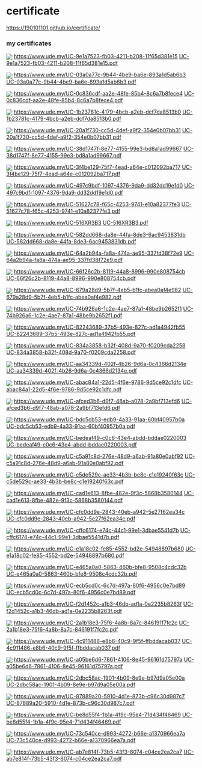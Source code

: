 # certificate

https://190101101.github.io/certificate/

<h3>my certificates</h3>


<p>
	<img align="center" src="https://github.com/190101101/certificate/blob/main/resources/files/jpg/UC-9e1a7523-fb03-4211-b208-11f65d381e15.jpg">
	<a href="https://www.ude.my/UC-9e1a7523-fb03-4211-b208-11f65d381e15">https://www.ude.my/UC-9e1a7523-fb03-4211-b208-11f65d381e15</a>
	<a href="https://190101101.github.io/certificate/resources/files/pdf/UC-9e1a7523-fb03-4211-b208-11f65d381e15.pdf">UC-9e1a7523-fb03-4211-b208-11f65d381e15.pdf</a>
</p>

<p>
	<img align="center" src="https://github.com/190101101/certificate/blob/main/resources/files/jpg/UC-03a0a77c-9b44-4be9-ba6e-893a1d5ab6b3.jpg">
	<a href="https://www.ude.my/UC-03a0a77c-9b44-4be9-ba6e-893a1d5ab6b3">https://www.ude.my/UC-03a0a77c-9b44-4be9-ba6e-893a1d5ab6b3</a>
	<a href="https://190101101.github.io/certificate/resources/files/pdf/UC-03a0a77c-9b44-4be9-ba6e-893a1d5ab6b3.pdf">UC-03a0a77c-9b44-4be9-ba6e-893a1d5ab6b3.pdf</a>
</p>

<p>
	<img align="center" src="https://github.com/190101101/certificate/blob/main/resources/files/jpg/UC-0c836cdf-aa2e-48fe-85b4-8c6a7b8fece4.jpg">
	<a href="https://www.ude.my/UC-0c836cdf-aa2e-48fe-85b4-8c6a7b8fece4">https://www.ude.my/UC-0c836cdf-aa2e-48fe-85b4-8c6a7b8fece4</a>
	<a href="https://190101101.github.io/certificate/resources/files/pdf/UC-0c836cdf-aa2e-48fe-85b4-8c6a7b8fece4.pdf">UC-0c836cdf-aa2e-48fe-85b4-8c6a7b8fece4.pdf</a>
</p>

<p>
	<img align="center" src="https://github.com/190101101/certificate/blob/main/resources/files/jpg/UC-1b23781c-4179-4bcb-a2eb-dcf7da8513b0.jpg">
	<a href="https://www.ude.my/UC-1b23781c-4179-4bcb-a2eb-dcf7da8513b0">https://www.ude.my/UC-1b23781c-4179-4bcb-a2eb-dcf7da8513b0</a>
	<a href="https://190101101.github.io/certificate/resources/files/pdf/UC-1b23781c-4179-4bcb-a2eb-dcf7da8513b0.pdf">UC-1b23781c-4179-4bcb-a2eb-dcf7da8513b0.pdf</a>
</p>

<p>
	<img align="center" src="https://github.com/190101101/certificate/blob/main/resources/files/jpg/UC-20a1f730-cc5d-4def-a9f2-354e0b07bb31.jpg">
	<a href="https://www.ude.my/UC-20a1f730-cc5d-4def-a9f2-354e0b07bb31">https://www.ude.my/UC-20a1f730-cc5d-4def-a9f2-354e0b07bb31</a>
	<a href="https://190101101.github.io/certificate/resources/files/pdf/UC-20a1f730-cc5d-4def-a9f2-354e0b07bb31.pdf">UC-20a1f730-cc5d-4def-a9f2-354e0b07bb31.pdf</a>
</p>

<p>
	<img align="center" src="https://github.com/190101101/certificate/blob/main/resources/files/jpg/UC-38d1747f-8e77-4155-99e3-bd8a1ad99667.jpg">
	<a href="https://www.ude.my/UC-38d1747f-8e77-4155-99e3-bd8a1ad99667">https://www.ude.my/UC-38d1747f-8e77-4155-99e3-bd8a1ad99667</a>
	<a href="https://190101101.github.io/certificate/resources/files/pdf/UC-38d1747f-8e77-4155-99e3-bd8a1ad99667.pdf">UC-38d1747f-8e77-4155-99e3-bd8a1ad99667.pdf</a>
</p>

<p>
	<img align="center" src="https://github.com/190101101/certificate/blob/main/resources/files/jpg/UC-3f4be129-75f7-4ead-a64e-c012092ba717.jpg">
	<a href="https://www.ude.my/UC-3f4be129-75f7-4ead-a64e-c012092ba717">https://www.ude.my/UC-3f4be129-75f7-4ead-a64e-c012092ba717</a>
	<a href="https://190101101.github.io/certificate/resources/files/pdf/UC-3f4be129-75f7-4ead-a64e-c012092ba717.pdf">UC-3f4be129-75f7-4ead-a64e-c012092ba717.pdf</a>
</p>

<p>
	<img align="center" src="https://github.com/190101101/certificate/blob/main/resources/files/jpg/UC-497c9bdf-1097-4376-9da9-dd32dd19e1d0.jpg">
	<a href="https://www.ude.my/UC-497c9bdf-1097-4376-9da9-dd32dd19e1d0">https://www.ude.my/UC-497c9bdf-1097-4376-9da9-dd32dd19e1d0</a>
	<a href="https://190101101.github.io/certificate/resources/files/pdf/UC-497c9bdf-1097-4376-9da9-dd32dd19e1d0.pdf">UC-497c9bdf-1097-4376-9da9-dd32dd19e1d0.pdf</a>
</p>

<p>
	<img align="center" src="https://github.com/190101101/certificate/blob/main/resources/files/jpg/UC-51627c78-f65c-4253-9741-e10a82377fe3.jpg">
	<a href="https://www.ude.my/UC-51627c78-f65c-4253-9741-e10a82377fe3">https://www.ude.my/UC-51627c78-f65c-4253-9741-e10a82377fe3</a>
	<a href="https://190101101.github.io/certificate/resources/files/pdf/UC-51627c78-f65c-4253-9741-e10a82377fe3.pdf">UC-51627c78-f65c-4253-9741-e10a82377fe3.pdf</a>
</p>

<p>
	<img align="center" src="https://github.com/190101101/certificate/blob/main/resources/files/jpg/UC-516XR3B3.jpg">
	<a href="https://www.ude.my/UC-516XR3B3">https://www.ude.my/UC-516XR3B3</a>
	<a href="https://190101101.github.io/certificate/resources/files/pdf/UC-516XR3B3.pdf">UC-516XR3B3.pdf</a>
</p>

<p>
	<img align="center" src="https://github.com/190101101/certificate/blob/main/resources/files/jpg/UC-582dd668-da8e-44fa-8de3-6ac9453831db.jpg">
	<a href="https://www.ude.my/UC-582dd668-da8e-44fa-8de3-6ac9453831db">https://www.ude.my/UC-582dd668-da8e-44fa-8de3-6ac9453831db</a>
	<a href="https://190101101.github.io/certificate/resources/files/pdf/UC-582dd668-da8e-44fa-8de3-6ac9453831db.pdf">UC-582dd668-da8e-44fa-8de3-6ac9453831db.pdf</a>
</p>

<p>
	<img align="center" src="https://github.com/190101101/certificate/blob/main/resources/files/jpg/UC-64a2b94a-fa8a-474a-ae95-337fd38f72e9.jpg">
	<a href="https://www.ude.my/UC-64a2b94a-fa8a-474a-ae95-337fd38f72e9">https://www.ude.my/UC-64a2b94a-fa8a-474a-ae95-337fd38f72e9</a>
	<a href="https://190101101.github.io/certificate/resources/files/pdf/UC-64a2b94a-fa8a-474a-ae95-337fd38f72e9.pdf">UC-64a2b94a-fa8a-474a-ae95-337fd38f72e9.pdf</a>
</p>

<p>
	<img align="center" src="https://github.com/190101101/certificate/blob/main/resources/files/jpg/UC-66f26c2b-8119-44a8-8996-990e808754cb.jpg">
	<a href="https://www.ude.my/UC-66f26c2b-8119-44a8-8996-990e808754cb">https://www.ude.my/UC-66f26c2b-8119-44a8-8996-990e808754cb</a>
	<a href="https://190101101.github.io/certificate/resources/files/pdf/UC-66f26c2b-8119-44a8-8996-990e808754cb.pdf">UC-66f26c2b-8119-44a8-8996-990e808754cb.pdf</a>
</p>

<p>
	<img align="center" src="https://github.com/190101101/certificate/blob/main/resources/files/jpg/UC-679a28d9-5b7f-4eb5-b1fc-abea0af4e982.jpg">
	<a href="https://www.ude.my/UC-679a28d9-5b7f-4eb5-b1fc-abea0af4e982">https://www.ude.my/UC-679a28d9-5b7f-4eb5-b1fc-abea0af4e982</a>
	<a href="https://190101101.github.io/certificate/resources/files/pdf/UC-679a28d9-5b7f-4eb5-b1fc-abea0af4e982.pdf">UC-679a28d9-5b7f-4eb5-b1fc-abea0af4e982.pdf</a>
</p>

<p>
	<img align="center" src="https://github.com/190101101/certificate/blob/main/resources/files/jpg/UC-74b926a6-1c2e-4ae7-87a1-48be9b2652f1.jpg">
	<a href="https://www.ude.my/UC-74b926a6-1c2e-4ae7-87a1-48be9b2652f1">https://www.ude.my/UC-74b926a6-1c2e-4ae7-87a1-48be9b2652f1</a>
	<a href="https://190101101.github.io/certificate/resources/files/pdf/UC-74b926a6-1c2e-4ae7-87a1-48be9b2652f1.pdf">UC-74b926a6-1c2e-4ae7-87a1-48be9b2652f1.pdf</a>
</p>

<p>
	<img align="center" src="https://github.com/190101101/certificate/blob/main/resources/files/jpg/UC-82243689-37b5-493e-827c-ad1a4942fb55.jpg">
	<a href="https://www.ude.my/UC-82243689-37b5-493e-827c-ad1a4942fb55">https://www.ude.my/UC-82243689-37b5-493e-827c-ad1a4942fb55</a>
	<a href="https://190101101.github.io/certificate/resources/files/pdf/UC-82243689-37b5-493e-827c-ad1a4942fb55.pdf">UC-82243689-37b5-493e-827c-ad1a4942fb55.pdf</a>
</p>

<p>
	<img align="center" src="https://github.com/190101101/certificate/blob/main/resources/files/jpg/UC-834a3858-b32f-408d-9a70-f0209cda2258.jpg">
	<a href="https://www.ude.my/UC-834a3858-b32f-408d-9a70-f0209cda2258">https://www.ude.my/UC-834a3858-b32f-408d-9a70-f0209cda2258</a>
	<a href="https://190101101.github.io/certificate/resources/files/pdf/UC-834a3858-b32f-408d-9a70-f0209cda2258.pdf">UC-834a3858-b32f-408d-9a70-f0209cda2258.pdf</a>
</p>

<p>
	<img align="center" src="https://github.com/190101101/certificate/blob/main/resources/files/jpg/UC-aa34339d-402f-4b26-9d6a-0c4366d2134e.jpg">
	<a href="https://www.ude.my/UC-aa34339d-402f-4b26-9d6a-0c4366d2134e">https://www.ude.my/UC-aa34339d-402f-4b26-9d6a-0c4366d2134e</a>
	<a href="https://190101101.github.io/certificate/resources/files/pdf/UC-aa34339d-402f-4b26-9d6a-0c4366d2134e.pdf">UC-aa34339d-402f-4b26-9d6a-0c4366d2134e.pdf</a>
</p>

<p>
	<img align="center" src="https://github.com/190101101/certificate/blob/main/resources/files/jpg/UC-abac84a1-22d5-4f6e-9786-9d5ce92c1dfc.jpg">
	<a href="https://www.ude.my/UC-abac84a1-22d5-4f6e-9786-9d5ce92c1dfc">https://www.ude.my/UC-abac84a1-22d5-4f6e-9786-9d5ce92c1dfc</a>
	<a href="https://190101101.github.io/certificate/resources/files/pdf/UC-abac84a1-22d5-4f6e-9786-9d5ce92c1dfc.pdf">UC-abac84a1-22d5-4f6e-9786-9d5ce92c1dfc.pdf</a>
</p>

<p>
	<img align="center" src="https://github.com/190101101/certificate/blob/main/resources/files/jpg/UC-afced3b6-d9f7-48ab-a078-2a9bf713efd6.jpg">
	<a href="https://www.ude.my/UC-afced3b6-d9f7-48ab-a078-2a9bf713efd6">https://www.ude.my/UC-afced3b6-d9f7-48ab-a078-2a9bf713efd6</a>
	<a href="https://190101101.github.io/certificate/resources/files/pdf/UC-afced3b6-d9f7-48ab-a078-2a9bf713efd6.pdf">UC-afced3b6-d9f7-48ab-a078-2a9bf713efd6.pdf</a>
</p>

<p>
	<img align="center" src="https://github.com/190101101/certificate/blob/main/resources/files/jpg/UC-bdc5cb53-edb9-4a33-91aa-60bf40957b0a.jpg">
	<a href="https://www.ude.my/UC-bdc5cb53-edb9-4a33-91aa-60bf40957b0a">https://www.ude.my/UC-bdc5cb53-edb9-4a33-91aa-60bf40957b0a</a>
	<a href="https://190101101.github.io/certificate/resources/files/pdf/UC-bdc5cb53-edb9-4a33-91aa-60bf40957b0a.pdf">UC-bdc5cb53-edb9-4a33-91aa-60bf40957b0a.pdf</a>
</p>

<p>
	<img align="center" src="https://github.com/190101101/certificate/blob/main/resources/files/jpg/UC-bedeaf49-c0c6-43e4-abdd-bddae0220003.jpg">
	<a href="https://www.ude.my/UC-bedeaf49-c0c6-43e4-abdd-bddae0220003">https://www.ude.my/UC-bedeaf49-c0c6-43e4-abdd-bddae0220003</a>
	<a href="https://190101101.github.io/certificate/resources/files/pdf/UC-bedeaf49-c0c6-43e4-abdd-bddae0220003.pdf">UC-bedeaf49-c0c6-43e4-abdd-bddae0220003.pdf</a>
</p>

<p>
	<img align="center" src="https://github.com/190101101/certificate/blob/main/resources/files/jpg/UC-c5a91c8d-276e-48d9-a6ab-91a80e0abf92.jpg">
	<a href="https://www.ude.my/UC-c5a91c8d-276e-48d9-a6ab-91a80e0abf92">https://www.ude.my/UC-c5a91c8d-276e-48d9-a6ab-91a80e0abf92</a>
	<a href="https://190101101.github.io/certificate/resources/files/pdf/UC-c5a91c8d-276e-48d9-a6ab-91a80e0abf92.pdf">UC-c5a91c8d-276e-48d9-a6ab-91a80e0abf92.pdf</a>
</p>

<p>
	<img align="center" src="https://github.com/190101101/certificate/blob/main/resources/files/jpg/UC-c5de529c-ae33-4b3b-be8c-c1e19240f63c.jpg">
	<a href="https://www.ude.my/UC-c5de529c-ae33-4b3b-be8c-c1e19240f63c">https://www.ude.my/UC-c5de529c-ae33-4b3b-be8c-c1e19240f63c</a>
	<a href="https://190101101.github.io/certificate/resources/files/pdf/UC-c5de529c-ae33-4b3b-be8c-c1e19240f63c.pdf">UC-c5de529c-ae33-4b3b-be8c-c1e19240f63c.pdf</a>
</p>

<p>
	<img align="center" src="https://github.com/190101101/certificate/blob/main/resources/files/jpg/UC-cad1e613-8fbe-482e-9f3c-5868b3580144.jpg">
	<a href="https://www.ude.my/UC-cad1e613-8fbe-482e-9f3c-5868b3580144">https://www.ude.my/UC-cad1e613-8fbe-482e-9f3c-5868b3580144</a>
	<a href="https://190101101.github.io/certificate/resources/files/pdf/UC-cad1e613-8fbe-482e-9f3c-5868b3580144.pdf">UC-cad1e613-8fbe-482e-9f3c-5868b3580144.pdf</a>
</p>

<p>
	<img align="center" src="https://github.com/190101101/certificate/blob/main/resources/files/jpg/UC-cfc0dd9e-2843-40eb-a942-5e27f62ea34c.jpg">
	<a href="https://www.ude.my/UC-cfc0dd9e-2843-40eb-a942-5e27f62ea34c">https://www.ude.my/UC-cfc0dd9e-2843-40eb-a942-5e27f62ea34c</a>
	<a href="https://190101101.github.io/certificate/resources/files/pdf/UC-cfc0dd9e-2843-40eb-a942-5e27f62ea34c.pdf">UC-cfc0dd9e-2843-40eb-a942-5e27f62ea34c.pdf</a>
</p>

<p>
	<img align="center" src="https://github.com/190101101/certificate/blob/main/resources/files/jpg/UC-cffc6174-e74c-44c1-99e1-3dbae5541d7b.jpg">
	<a href="https://www.ude.my/UC-cffc6174-e74c-44c1-99e1-3dbae5541d7b">https://www.ude.my/UC-cffc6174-e74c-44c1-99e1-3dbae5541d7b</a>
	<a href="https://190101101.github.io/certificate/resources/files/pdf/UC-cffc6174-e74c-44c1-99e1-3dbae5541d7b.pdf">UC-cffc6174-e74c-44c1-99e1-3dbae5541d7b.pdf</a>
</p>

<p>
	<img align="center" src="https://github.com/190101101/certificate/blob/main/resources/files/jpg/UC-e1a18c02-fe85-4552-bd2e-54948897b680.jpg">
	<a href="https://www.ude.my/UC-e1a18c02-fe85-4552-bd2e-54948897b680">https://www.ude.my/UC-e1a18c02-fe85-4552-bd2e-54948897b680</a>
	<a href="https://190101101.github.io/certificate/resources/files/pdf/UC-e1a18c02-fe85-4552-bd2e-54948897b680.pdf">UC-e1a18c02-fe85-4552-bd2e-54948897b680.pdf</a>
</p>

<p>
	<img align="center" src="https://github.com/190101101/certificate/blob/main/resources/files/jpg/UC-e465a0a0-5863-460b-bfe8-9508c4cdc32b.jpg">
	<a href="https://www.ude.my/UC-e465a0a0-5863-460b-bfe8-9508c4cdc32b">https://www.ude.my/UC-e465a0a0-5863-460b-bfe8-9508c4cdc32b</a>
	<a href="https://190101101.github.io/certificate/resources/files/pdf/UC-e465a0a0-5863-460b-bfe8-9508c4cdc32b.pdf">UC-e465a0a0-5863-460b-bfe8-9508c4cdc32b.pdf</a>
</p>

<p>
	<img align="center" src="https://github.com/190101101/certificate/blob/main/resources/files/jpg/UC-ecb5cd0c-6c7d-497a-80f6-4956c0e7bd89.jpg">
	<a href="https://www.ude.my/UC-ecb5cd0c-6c7d-497a-80f6-4956c0e7bd89">https://www.ude.my/UC-ecb5cd0c-6c7d-497a-80f6-4956c0e7bd89</a>
	<a href="https://190101101.github.io/certificate/resources/files/pdf/UC-ecb5cd0c-6c7d-497a-80f6-4956c0e7bd89.pdf">UC-ecb5cd0c-6c7d-497a-80f6-4956c0e7bd89.pdf</a>
</p>

<p>
	<img align="center" src="https://github.com/190101101/certificate/blob/main/resources/files/jpg/UC-f2d1452c-a1b3-46db-ad1a-0e2235b8263f.jpg">
	<a href="https://www.ude.my/UC-f2d1452c-a1b3-46db-ad1a-0e2235b8263f">https://www.ude.my/UC-f2d1452c-a1b3-46db-ad1a-0e2235b8263f</a>
	<a href="https://190101101.github.io/certificate/resources/files/pdf/UC-f2d1452c-a1b3-46db-ad1a-0e2235b8263f.pdf">UC-f2d1452c-a1b3-46db-ad1a-0e2235b8263f.pdf</a>
</p>

<p>
	<img align="center" src="https://github.com/190101101/certificate/blob/main/resources/files/jpg/UC-2a1b18e3-75f6-4a8b-8a7c-846191f7fc2c.jpg">
	<a href="https://www.ude.my/UC-2a1b18e3-75f6-4a8b-8a7c-846191f7fc2c">https://www.ude.my/UC-2a1b18e3-75f6-4a8b-8a7c-846191f7fc2c</a>
	<a href="https://190101101.github.io/certificate/resources/files/pdf/UC-2a1b18e3-75f6-4a8b-8a7c-846191f7fc2c.pdf">UC-2a1b18e3-75f6-4a8b-8a7c-846191f7fc2c.pdf</a>
</p>

<p>
	<img align="center" src="https://github.com/190101101/certificate/blob/main/resources/files/jpg/UC-4c911486-e8b6-40c9-9f5f-ffbddacab037.jpg">
	<a href="https://www.ude.my/UC-4c911486-e8b6-40c9-9f5f-ffbddacab037">https://www.ude.my/UC-4c911486-e8b6-40c9-9f5f-ffbddacab037</a>
	<a href="https://190101101.github.io/certificate/resources/files/pdf/UC-4c911486-e8b6-40c9-9f5f-ffbddacab037.pdf">UC-4c911486-e8b6-40c9-9f5f-ffbddacab037.pdf</a>
</p>

<p>
	<img align="center" src="https://github.com/190101101/certificate/blob/main/resources/files/jpg/UC-a05be6d6-7861-4106-8e45-96161d75797a.jpg">
	<a href="https://www.ude.my/UC-a05be6d6-7861-4106-8e45-96161d75797a">https://www.ude.my/UC-a05be6d6-7861-4106-8e45-96161d75797a</a>
	<a href="https://190101101.github.io/certificate/resources/files/pdf/UC-a05be6d6-7861-4106-8e45-96161d75797a.pdf">UC-a05be6d6-7861-4106-8e45-96161d75797a.pdf</a>
</p>

<p>
	<img align="center" src="https://github.com/190101101/certificate/blob/main/resources/files/jpg/UC-2dbc58ac-1901-4b09-8e9e-b97d9a05e00a.jpg">
	<a href="https://www.ude.my/UC-2dbc58ac-1901-4b09-8e9e-b97d9a05e00a">https://www.ude.my/UC-2dbc58ac-1901-4b09-8e9e-b97d9a05e00a</a>
	<a href="https://190101101.github.io/certificate/resources/files/pdf/UC-2dbc58ac-1901-4b09-8e9e-b97d9a05e00a.pdf">UC-2dbc58ac-1901-4b09-8e9e-b97d9a05e00a.pdf</a>
</p>

<p>
	<img align="center" src="https://github.com/190101101/certificate/blob/main/resources/files/jpg/UC-87889a20-5910-4d1e-873b-c96c30d987c7.jpg">
	<a href="https://www.ude.my/UC-87889a20-5910-4d1e-873b-c96c30d987c7">https://www.ude.my/UC-87889a20-5910-4d1e-873b-c96c30d987c7</a>
	<a href="https://190101101.github.io/certificate/resources/files/pdf/UC-87889a20-5910-4d1e-873b-c96c30d987c7.pdf">UC-87889a20-5910-4d1e-873b-c96c30d987c7.pdf</a>
</p>

<p>
	<img align="center" src="https://github.com/190101101/certificate/blob/main/resources/files/jpg/UC-be8d55f4-1b1a-4f9c-95e4-71d434f46469.jpg">
	<a href="https://www.ude.my/UC-be8d55f4-1b1a-4f9c-95e4-71d434f46469">https://www.ude.my/UC-be8d55f4-1b1a-4f9c-95e4-71d434f46469</a>
	<a href="https://190101101.github.io/certificate/resources/files/pdf/UC-be8d55f4-1b1a-4f9c-95e4-71d434f46469.pdf">UC-be8d55f4-1b1a-4f9c-95e4-71d434f46469.pdf</a>
</p>

<p>
	<img align="center" src="https://github.com/190101101/certificate/blob/main/resources/files/jpg/UC-73c540ce-d993-4272-b66e-a1370966ea7a.jpg">
	<a href="https://www.ude.my/UC-73c540ce-d993-4272-b66e-a1370966ea7a">https://www.ude.my/UC-73c540ce-d993-4272-b66e-a1370966ea7a</a>
	<a href="https://190101101.github.io/certificate/resources/files/pdf/UC-73c540ce-d993-4272-b66e-a1370966ea7a.pdf">UC-73c540ce-d993-4272-b66e-a1370966ea7a.pdf</a>
</p>

<p>
	<img align="center" src="https://github.com/190101101/certificate/blob/main/resources/files/jpg/UC-ab7e814f-73b5-43f3-8074-c04ce2ea2ca7.jpg">
	<a href="https://www.ude.my/UC-ab7e814f-73b5-43f3-8074-c04ce2ea2ca7">https://www.ude.my/UC-ab7e814f-73b5-43f3-8074-c04ce2ea2ca7</a>
	<a href="https://190101101.github.io/certificate/resources/files/pdf/UC-ab7e814f-73b5-43f3-8074-c04ce2ea2ca7.pdf">UC-ab7e814f-73b5-43f3-8074-c04ce2ea2ca7.pdf</a>
</p>
